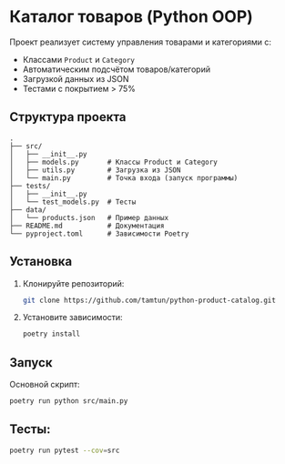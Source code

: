 # Каталог товаров (Python OOP)

Проект реализует систему управления товарами и категориями с:
- Классами `Product` и `Category`
- Автоматическим подсчётом товаров/категорий
- Загрузкой данных из JSON
- Тестами с покрытием > 75%

## Структура проекта
```
.
├── src/
│   ├── __init__.py
│   ├── models.py       # Классы Product и Category
│   ├── utils.py        # Загрузка из JSON
│   └── main.py         # Точка входа (запуск программы)
├── tests/
│   ├── __init__.py
│   └── test_models.py  # Тесты
├── data/
│   └── products.json   # Пример данных
├── README.md           # Документация
└── pyproject.toml      # Зависимости Poetry
```

## Установка
1. Клонируйте репозиторий:
   ```bash
   git clone https://github.com/tamtun/python-product-catalog.git
   
2. Установите зависимости:
   ```bash
   poetry install

## Запуск
Основной скрипт:

```bash
poetry run python src/main.py
```

## Тесты:

```bash
poetry run pytest --cov=src
```